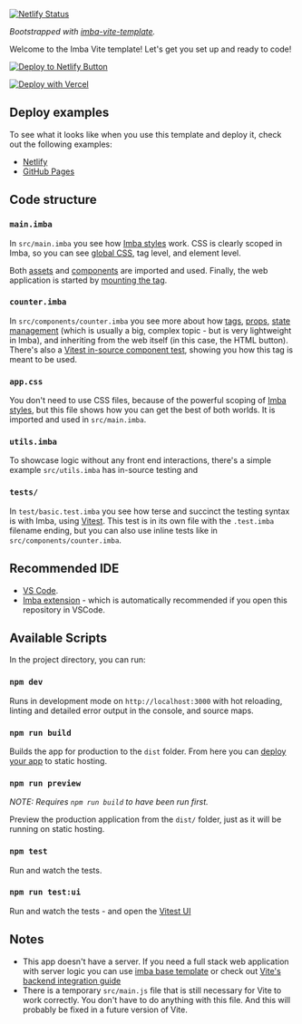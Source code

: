 [![Netlify Status](https://api.netlify.com/api/v1/badges/5aad6d39-168c-482a-9f52-3d8cd9e1c8d1/deploy-status)](https://app.netlify.com/sites/vite-imba/deploys)

_Bootstrapped with [imba-vite-template](https://github.com/imba/imba-vite-template)._

Welcome to the Imba Vite template! Let's get you set up and ready to code!

[![Deploy to Netlify Button](https://www.netlify.com/img/deploy/button.svg)](https://app.netlify.com/start/deploy?repository=https://github.com/imba/imba-vite-template)

[![Deploy with Vercel](https://vercel.com/button)](https://vercel.com/new/clone?repository-url=https%3A%2F%2Fgithub.com%2Fimba%2Fimba-vite-template)

## Deploy examples

To see what it looks like when you use this template and deploy it, check out the following examples:

- [Netlify](https://github.com/codeluggage/imba-on-netlify)
- [GitHub Pages](https://codeluggage.github.io/imba-on-github-pages/)

## Code structure

### `main.imba`

In `src/main.imba` you see how [Imba styles](https://imba.io/docs/css) work. CSS is clearly scoped in Imba, so you can see [global CSS](https://imba.io/docs/css/syntax#selectors-global-selectors), tag level, and element level.

Both [assets](https://imba.io/docs/assets) and [components](https://imba.io/docs/components/) are imported and used. Finally, the web application is started by [mounting the tag](https://imba.io/docs/tags/mounting).

### `counter.imba`

In `src/components/counter.imba` you see more about how [tags](https://imba.io/docs/tags), [props](https://imba.io/docs/tags#setting-properties), [state management](https://imba.io/docs/state-management) (which is usually a big, complex topic - but is very lightweight in Imba), and inheriting from the web itself (in this case, the HTML button). There's also a [Vitest in-source component test](https://vitest.dev/guide/in-source.html), showing you how this tag is meant to be used.

### `app.css`

You don't need to use CSS files, because of the powerful scoping of [Imba styles](https://imba.io/docs/css), but this file shows how you can get the best of both worlds. It is imported and used in `src/main.imba`.

### `utils.imba`

To showcase logic without any front end interactions, there's a simple example `src/utils.imba` has in-source testing and

### `tests/`

In `test/basic.test.imba` you see how terse and succinct the testing syntax is with Imba, using [Vitest](https://vitest.dev/). This test is in its own file with the `.test.imba` filename ending, but you can also use inline tests like in `src/components/counter.imba`.

## Recommended IDE

- [VS Code](https://code.visualstudio.com/).
- [Imba extension](https://marketplace.visualstudio.com/items?itemName=scrimba.vsimba) - which is automatically recommended if you open this repository in VSCode.

## Available Scripts

In the project directory, you can run:

### `npm dev`

Runs in development mode on `http://localhost:3000` with hot reloading, linting and detailed error output in the console, and source maps.

### `npm run build`

Builds the app for production to the `dist` folder. From here you can [deploy your app](https://imba.io/guides/deployment) to static hosting.

### `npm run preview`

_NOTE: Requires `npm run build` to have been run first._

Preview the production application from the `dist/` folder, just as it will be running on static hosting.

### `npm test`

Run and watch the tests.

### `npm run test:ui`

Run and watch the tests - and open the [Vitest UI](https://vitest.dev/guide/ui.html)

## Notes
- This app doesn't have a server. If you need a full stack web application with server logic you can use [imba base template](https://github.com/imba/imba-base-template) or check out [Vite's backend integration guide](https://vitejs.dev/guide/backend-integration.html)
- There is a temporary `src/main.js` file that is still necessary for Vite to work correctly. You don't have to do anything with this file. And this will probably be fixed in a future version of Vite.